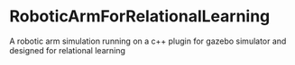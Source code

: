 # RoboticArmForRelationalLearning
A robotic arm simulation running on a c++ plugin for gazebo simulator and designed for relational learning
